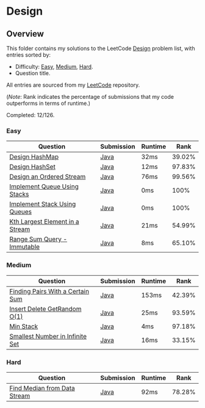 # Design

## Overview
This folder contains my solutions to the LeetCode [Design](https://leetcode.com/problem-list/design/) problem list,
with entries sorted by:
- Difficulty: [Easy](#easy), [Medium](#medium), [Hard](#hard).
- Question title.

All entries are sourced from my [LeetCode](https://github.com/shumarb/leetcode) repository.

(*Note*: Rank indicates the percentage of submissions that my code outperforms in terms of runtime.)

Completed: 12/126.

### Easy
| Question                                                                                                      | Submission                                                                                            | Runtime | Rank   |
|---------------------------------------------------------------------------------------------------------------|-------------------------------------------------------------------------------------------------------|---------|--------|
| [Design HashMap](https://leetcode.com/problems/design-hashmap/description/)                                   | [Java](https://github.com/shumarb/leetcode/blob/main/submissions/java/MyHashMap.java)                 | 32ms    | 39.02% |
| [Design HashSet](https://leetcode.com/problems/design-hashset/description/)                                   | [Java](https://github.com/shumarb/leetcode/blob/main/submissions/java/MyHashSet.java)                 | 12ms    | 97.83% |
| [Design an Ordered Stream](https://leetcode.com/problems/design-an-ordered-stream/description/)               | [Java](https://github.com/shumarb/leetcode/blob/main/submissions/java/OrderedStream.java)             | 76ms    | 99.56% |
| [Implement Queue Using Stacks](https://leetcode.com/problems/implement-queue-using-stacks/description/)       | [Java](https://github.com/shumarb/leetcode/blob/main/submissions/java/ImplementQueueUsingStacks.java) | 0ms     | 100%   |
| [Implement Stack Using Queues](https://leetcode.com/problems/implement-stack-using-queues/description/)       | [Java](https://github.com/shumarb/leetcode/blob/main/submissions/java/ImplementStackUsingQueues.java) | 0ms     | 100%   |
| [Kth Largest Element in a Stream](https://leetcode.com/problems/kth-largest-element-in-a-stream/description/) | [Java](https://github.com/shumarb/leetcode/blob/main/submissions/java/KthLargest.java)                | 21ms    | 54.99% |
| [Range Sum Query - Immutable](https://leetcode.com/problems/range-sum-query-immutable/description/)           | [Java](https://github.com/shumarb/leetcode/blob/main/submissions/java/RangeSumQueryImmutable.java)    | 8ms     | 65.10% |

### Medium
| Question                                                                                                        | Submission                                                                                      | Runtime | Rank   |
|-----------------------------------------------------------------------------------------------------------------|-------------------------------------------------------------------------------------------------|---------|--------|
| [Finding Pairs With a Certain Sum](https://leetcode.com/problems/finding-pairs-with-a-certain-sum/description/) | [Java](https://github.com/shumarb/leetcode/blob/main/submissions/java/FindingPairsSum.java)     | 153ms   | 42.39% |
| [Insert Delete GetRandom O(1)](https://leetcode.com/problems/insert-delete-getrandom-o1/description/)           | [Java](https://github.com/shumarb/leetcode/blob/main/submissions/java/RandomizedSet.java)       | 25ms    | 93.59% |
| [Min Stack](https://leetcode.com/problems/min-stack/description/)                                               | [Java](https://github.com/shumarb/leetcode/blob/main/submissions/java/MinStack.java)            | 4ms     | 97.18% |
| [Smallest Number in Infinite Set](https://leetcode.com/problems/smallest-number-in-infinite-set/description/)   | [Java](https://github.com/shumarb/leetcode/blob/main/submissions/java/SmallestInfiniteSet.java) | 16ms    | 33.15% |

### Hard
| Question                                                                                                | Submission                                                                               | Runtime | Rank   |
|---------------------------------------------------------------------------------------------------------|------------------------------------------------------------------------------------------|---------|--------|
| [Find Median from Data Stream](https://leetcode.com/problems/find-median-from-data-stream/description/) | [Java](https://github.com/shumarb/leetcode/blob/main/submissions/java/MedianFinder.java) | 92ms    | 78.28% |

